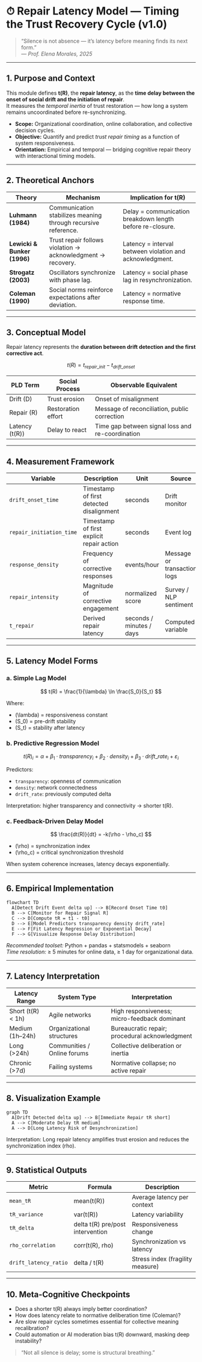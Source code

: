 # ⏱ Repair Latency Model — Timing the Trust Recovery Cycle (v1.0)

> “Silence is not absence — it’s latency before meaning finds its next form.”  
> — *Prof. Elena Morales, 2025*

---

## 1. Purpose and Context

This module defines **t(R)**, the **repair latency**, as the **time delay between the onset of social drift and the initiation of repair**.  
It measures the *temporal inertia* of trust restoration — how long a system remains uncoordinated before re-synchronizing.

- **Scope:** Organizational coordination, online collaboration, and collective decision cycles.  
- **Objective:** Quantify and predict *trust repair timing* as a function of system responsiveness.  
- **Orientation:** Empirical and temporal — bridging cognitive repair theory with interactional timing models.

---

## 2. Theoretical Anchors

| Theory | Mechanism | Implication for t(R) |
|--------|------------|----------------------|
| **Luhmann (1984)** | Communication stabilizes meaning through recursive reference. | Delay = communication breakdown length before re-closure. |
| **Lewicki & Bunker (1996)** | Trust repair follows violation → acknowledgment → recovery. | Latency = interval between violation and acknowledgment. |
| **Strogatz (2003)** | Oscillators synchronize with phase lag. | Latency = social phase lag in resynchronization. |
| **Coleman (1990)** | Social norms reinforce expectations after deviation. | Latency = normative response time. |

---

## 3. Conceptual Model

Repair latency represents the **duration between drift detection and the first corrective act**.

$$
t(R) = t_{repair\_init} - t_{drift\_onset}
$$

| PLD Term | Social Process | Observable Equivalent |
|-----------|----------------|------------------------|
| Drift (D) | Trust erosion | Onset of misalignment |
| Repair (R) | Restoration effort | Message of reconciliation, public correction |
| Latency (t(R)) | Delay to react | Time gap between signal loss and re-coordination |

---

## 4. Measurement Framework

| Variable | Description | Unit | Source |
|-----------|--------------|------|--------|
| `drift_onset_time` | Timestamp of first detected disalignment | seconds | Drift monitor |
| `repair_initiation_time` | Timestamp of first explicit repair action | seconds | Event log |
| `response_density` | Frequency of corrective responses | events/hour | Message or transaction logs |
| `repair_intensity` | Magnitude of corrective engagement | normalized score | Survey / NLP sentiment |
| `t_repair` | Derived repair latency | seconds / minutes / days | Computed variable |

---

## 5. Latency Model Forms

### a. Simple Lag Model

$$
t(R) = \frac{1}{\lambda} \ln \frac{S_0}{S_t}
$$

Where:
- \(\lambda\) = responsiveness constant  
- \(S_0\) = pre-drift stability  
- \(S_t\) = stability after latency  

### b. Predictive Regression Model

$$
t(R)_i = \alpha + \beta_1 \cdot transparency_i + \beta_2 \cdot density_i + \beta_3 \cdot drift\_rate_i + \varepsilon_i
$$

Predictors:
- `transparency`: openness of communication  
- `density`: network connectedness  
- `drift_rate`: previously computed delta  

Interpretation: higher transparency and connectivity → shorter t(R).

### c. Feedback-Driven Delay Model

$$
\frac{dt(R)}{dt} = -k(\rho - \rho_c)
$$

- \(\rho\) = synchronization index  
- \(\rho_c\) = critical synchronization threshold  

When system coherence increases, latency decays exponentially.

---

## 6. Empirical Implementation

```mermaid
flowchart TD
  A[Detect Drift Event delta up] --> B[Record Onset Time t0]
  B --> C[Monitor for Repair Signal R]
  C --> D[Compute tR = t1 - t0]
  D --> E[Model Predictors transparency density drift_rate]
  E --> F[Fit Latency Regression or Exponential Decay]
  F --> G[Visualize Response Delay Distribution]
```
*Recommended toolset:* Python + pandas + statsmodels + seaborn  
*Time resolution:* ≥ 5 minutes for online data, ≥ 1 day for organizational data.

---

## 7. Latency Interpretation

| Latency Range | System Type | Interpretation |
|----------------|--------------|----------------|
| Short (t(R) < 1h) | Agile networks | High responsiveness; micro-feedback dominant |
| Medium (1h–24h) | Organizational structures | Bureaucratic repair; procedural acknowledgment |
| Long (>24h) | Communities / Online forums | Collective deliberation or inertia |
| Chronic (>7d) | Failing systems | Normative collapse; no active repair |

---

## 8. Visualization Example

```mermaid
graph TD
  A[Drift Detected delta up] --> B[Immediate Repair tR short]
  A --> C[Moderate Delay tR medium]
  A --> D[Long Latency Risk of Desynchronization]
```
Interpretation: Long repair latency amplifies trust erosion and reduces the synchronization index (rho).

---

## 9. Statistical Outputs

| Metric | Formula | Description |
|---------|----------|-------------|
| `mean_tR` | mean(t(R)) | Average latency per context |
| `tR_variance` | var(t(R)) | Latency variability |
| `tR_delta` | delta t(R) pre/post intervention | Responsiveness change |
| `rho_correlation` | corr(t(R), rho) | Synchronization vs latency |
| `drift_latency_ratio` | delta / t(R) | Stress index (fragility measure) |

---

## 10. Meta-Cognitive Checkpoints

- Does a shorter t(R) always imply better coordination?  
- How does latency relate to normative deliberation time (Coleman)?  
- Are slow repair cycles sometimes essential for collective meaning recalibration?  
- Could automation or AI moderation bias t(R) downward, masking deep instability?

> “Not all silence is delay; some is structural breathing.”

